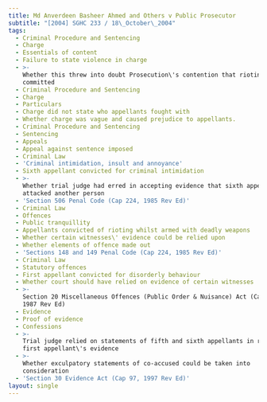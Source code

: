 ```yaml
---
title: Md Anverdeen Basheer Ahmed and Others v Public Prosecutor
subtitle: "[2004] SGHC 233 / 18\_October\_2004"
tags:
  - Criminal Procedure and Sentencing
  - Charge
  - Essentials of content
  - Failure to state violence in charge
  - >-
    Whether this threw into doubt Prosecution\'s contention that rioting
    committed
  - Criminal Procedure and Sentencing
  - Charge
  - Particulars
  - Charge did not state who appellants fought with
  - Whether charge was vague and caused prejudice to appellants.
  - Criminal Procedure and Sentencing
  - Sentencing
  - Appeals
  - Appeal against sentence imposed
  - Criminal Law
  - 'Criminal intimidation, insult and annoyance'
  - Sixth appellant convicted for criminal intimidation
  - >-
    Whether trial judge had erred in accepting evidence that sixth appellant
    attacked another person
  - 'Section 506 Penal Code (Cap 224, 1985 Rev Ed)'
  - Criminal Law
  - Offences
  - Public tranquillity
  - Appellants convicted of rioting whilst armed with deadly weapons
  - Whether certain witnesses\' evidence could be relied upon
  - Whether elements of offence made out
  - 'Sections 148 and 149 Penal Code (Cap 224, 1985 Rev Ed)'
  - Criminal Law
  - Statutory offences
  - First appellant convicted for disorderly behaviour
  - Whether court should have relied on evidence of certain witnesses
  - >-
    Section 20 Miscellaneous Offences (Public Order & Nuisance) Act (Cap 184,
    1987 Rev Ed)
  - Evidence
  - Proof of evidence
  - Confessions
  - >-
    Trial judge relied on statements of fifth and sixth appellants in rejecting
    first appellant\'s evidence
  - >-
    Whether exculpatory statements of co-accused could be taken into
    consideration
  - 'Section 30 Evidence Act (Cap 97, 1997 Rev Ed)'
layout: single
---
```


